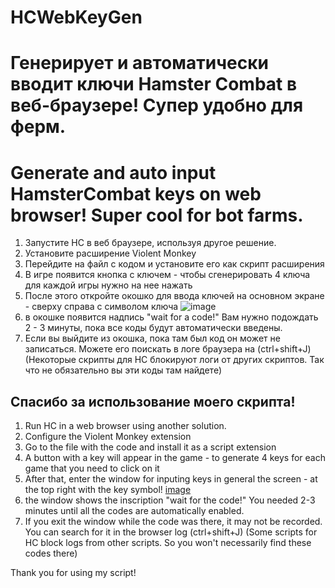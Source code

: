 # HCWebKeyGen
# Генерирует и автоматически вводит ключи Hamster Combat в веб-браузере! Супер удобно для ферм.
# Generate and auto input HamsterCombat keys on web browser! Super cool for bot farms. 

1) Запустите HC в веб браузере, используя другое решение.
2) Установите расширение Violent Monkey
3) Перейдите на файл с кодом и установите его как скрипт расширения
4) В игре появится кнопка с ключем - чтобы сгенерировать 4 ключа для каждой игры нужно на нее нажать
5) После этого откройте окошко для ввода ключей на основном экране - сверху справа с символом ключа
![image](https://github.com/user-attachments/assets/086dd538-b27d-4d1c-b056-b4dcd5bc3180)
6) в окошке появится надпись "wait for a code!" Вам нужно подождать 2 - 3 минуты, пока все коды будут автоматически введены.
7) Если вы выйдите из окошка, пока там был код он может не записаться. Можете его поискать в логе браузера на (ctrl+shift+J)
(Некоторые скрипты для HC блокируют логи от других скриптов. Так что не обязательно вы эти коды там найдете)

Спасибо за использование моего скрипта!
---

1) Run HC in a web browser using another solution.
2) Configure the Violent Monkey extension
3) Go to the file with the code and install it as a script extension
4) A button with a key will appear in the game - to generate 4 keys for each game that you need to click on it
5) After that, enter the window for inputing keys in general the screen - at the top right with the key symbol!
[image](https://github.com/user-attachments/assets/086dd538-b27d-4d1c-b056-b4dcd5bc3180)
6) the window shows the inscription "wait for the code!" You needed 2-3 minutes until all the codes are automatically enabled.
7) If you exit the window while the code was there, it may not be recorded. You can search for it in the browser log (ctrl+shift+J)
(Some scripts for HC block logs from other scripts. So you won't necessarily find these codes there)

Thank you for using my script!
